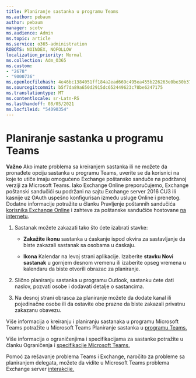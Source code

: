 ```yaml
---
title: Planiranje sastanka u programu Teams
ms.author: pebaum
author: pebaum
manager: scotv
ms.audience: Admin
ms.topic: article
ms.service: o365-administration
ROBOTS: NOINDEX, NOFOLLOW
localization_priority: Normal
ms.collection: Adm_O365
ms.custom:
- "2678"
- "9000736"
ms.openlocfilehash: 4e46bc1384051ff184a2ead669c495ea455b226263e0be30b37a339151d810a4
ms.sourcegitcommit: b5f7da89a650d2915dc652449623c78be6247175
ms.translationtype: MT
ms.contentlocale: sr-Latn-RS
ms.lasthandoff: 08/05/2021
ms.locfileid: "54090354"
---
```

# <a name="schedule-a-meeting-in-teams"></a>Planiranje sastanka u programu Teams

**Važno** Ako imate problema sa kreiranjem sastanka ili ne možete da pronađete opciju sastanka u programu Teams, uverite se da korisnici na koje to utiče imaju omogućeno Exchange poštansko sanduče na podržanoj verziji za Microsoft Teams. Iako Exchange Online preporučujemo, Exchange poštanski sandučići su podržani na sajtu Exchange server 2016 CU3 ili kasnije uz OAuth uspešno konfigurisan između usluge Online i prenetog. Dodatne informacije potražite u članku Pravljenje poštannih sandučića [korisnika Exchange Online](https://docs.microsoft.com/exchange/recipients-in-exchange-online/create-user-mailboxes) i zahteve za poštanske sandučiće hostovane [na internetu](https://docs.microsoft.com/microsoftteams/exchange-teams-interact#requirements-for-mailboxes-hosted-on-premises). 

1. Sastanak možete zakazati tako što ćete izabrati stavke:

    - **Zakažite ikonu** sastanka u ćaskanje ispod okvira za sastavljanje da biste zakazali sastanak sa osobama u ćaskaju.

    - **Ikona** Kalendar na levoj strani aplikacije. Izaberite **stavku Novi sastanak** u gornjem desnom vremenu ili izaberite opseg vremena u kalendaru da biste otvorili obrazac za planiranje.

2. Slično planiranju sastanka u programu Outlook, sastanku ćete dati naslov, pozvati osobe i dodavati detalje o sastancima.

3. Na desnoj strani obrasca za planiranje možete da dodate kanal ili pojedinačne osobe ili da ostavite obe prazne da biste zakazali privatnu zakazanu obavezu.

Više informacija o kreiranju i planiranju sastanaka u programu Microsoft Teams potražite u Microsoft Teams Planiranje sastanka u [programu Teams.](https://support.office.com/article/Schedule-a-meeting-in-Teams-943507a9-8583-4c58-b5d2-8ec8265e04e5)

Više informacija o ograničenjima i specifikacijama za sastanke potražite u članku Ograničenja i [specifikacije Microsoft Teams.](https://docs.microsoft.com/microsoftteams/limits-specifications-teams#meetings-and-calls)

Pomoć za rešavanje problema Teams i Exchange, naročito za probleme sa planiranjem delegata, možete da vidite u Microsoft Teams problema Exchange server [interakcije.](https://docs.microsoft.com/microsoftteams/troubleshoot/known-issues/teams-exchange-interaction-issue)